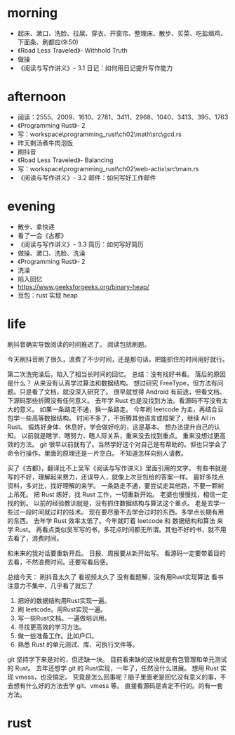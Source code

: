 # morning
* 起床、漱口、洗脸、拉屎、穿衣、开窗帘、整理床、散步、买菜、吃盐焗鸡、下面条、刷都应(9:50)
* 《Road Less Traveled》- Withhold Truth
* 做操
* 《阅读与写作讲义》- 3.1 日记：如何用日记提升写作能力
# afternoon
* 阅读：2555、2009、1610、2781、3411、2968、1040、3413、395、1763
* 《Programming Rust》- 2
* 写：workspace\programming_rust\ch02\math\src\gcd.rs
* 昨天剩汤煮牛肉泡饭
* 刷抖音
* 《Road Less Traveled》- Balancing
* 写：workspace\programming_rust\ch02\web-actix\src\main.rs
* 《阅读与写作讲义》- 3.2 邮件：如何写好工作邮件
# evening
* 散步、拿快递
* 看了一会《古都》
* 《阅读与写作讲义》- 3.3 简历：如何写好简历
* 做操、漱口、洗脸、洗澡
* 《Programming Rust》- 2
* 洗澡
* 陷入回忆
* https://www.geeksforgeeks.org/binary-heap/
* 豆包：rust 实现 heap

# life
刷抖音确实导致阅读的时间推迟了。
阅读包括刷题。

今天刷抖音刷了很久，浪费了不少时间，还是那句话，把能抓住的时间用好就行。

第二次洗完澡后，陷入了相当长时间的回忆。
总结：没有找好书看。
落后的原因是什么？
从来没有认真学过算法和数据结构。
想过研究 FreeType，但方法有问题。只是看了文档，就没深入研究了。
很早就觉得 Android 有前途，但看文档、下源码那些折腾没有任何意义。
去年学 Rust 也是没找到方法。看源码不写没有太大的意义。
如果一条路走不通，换一条路走。
今年刷 leetcode 为主，再结合豆包学一些高等数据结构。
时间不多了，不折腾其他语言或框架了，继续 All in Rust。
锻炼好身体、休息好，学会做好吃的，这是基本。
想办法提升自己的认知。
以前就是瞎学、瞎努力、瞎人际关系，重来没去找到重点。
重来没想过更高效的方法。
git 很早以前就有了。当然学好这个对自己是有帮助的。但也只学会了命令行操作。里面的原理还是一片空白。
不知道怎样向别人请教。

买了《古都》，翻译比不上吴军《阅读与写作讲义》里面引用的文字。
有些书就是写的不好，理解起来费力，还误导人，就像上次豆包给的答案一样。
最好多找点资料，多对比，找好理解的来学。
一条路走不通，要尝试走其他路，不要一颗树上吊死。
把 Rust 练好，找 Rust 工作，一切重新开始。
老婆也慢慢找，相信一定找的到。
以前的经验教训就是，没有抓住数据结构与算法这个重点。
老是去学一些过一段时间就过时的技术。
现在要尽量不去学会过时的东西。多学点长期有用的东西。
去年学 Rust 效率太低了。今年就盯着 leetcode 和 数据结构和算法 来学 Rust。
再看点类似吴军写的书，多花点时间都无所谓。其他不好的书，就不用去看了，浪费时间。

和未来的我对话要重新开启。
日报、周报要从新开始写。
看源码一定要带着目的去看，不然浪费时间。还要写看后感。

总结今天：
刷抖音太久了
看视频太久了
没有看题解，没有用Rust实现算法
看书注意力不集中，几乎看了就忘了

1. 把好的数据结构用Rust实现一遍。
2. 刷 leetcode。用Rust实现一遍。
3. 写一些Rust文档。一遍做培训用。
4. 寻找更高效的学习方法。
5. 做一些准备工作。比如户口。
6. 熟悉 Rust 的单元测试、库、可执行文件等。

git 坚持学下来是对的，但还缺一块。
目前看来缺的这块就是有包管理和单元测试的 Rust。
去年还想学 git 的 Rust实现，一年了，任然没什么进展。
想用 Rust 实现 vmess，也没搞定。
究竟是怎么回事呢？脑子里面老是回忆没有意义的事，不去想有什么好的方法去学 git、vmess 等。
直接看源码是肯定不行的。的有一套方法。

# rust
